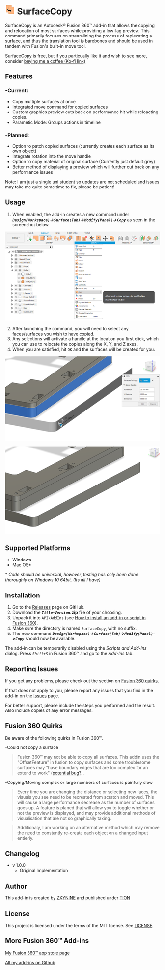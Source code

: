 # ![](resources/CopySurface/32x32.png) SurfaceCopy 

SurfaceCopy is an Autodesk® Fusion 360™ add-in that allows the copying and relocation of most surfaces while providing a low-lag preview. This command primarily focuses on streamlining the process of replecating a surface, and thus the translation tool is barebones and should be used in tandem with Fusion's built-in move tool.

SurfaceCopy is free, but if you particually like it and wish to see more, consider [buying me a coffee (Ko-fi link)](ko-fi.com/zxynine)

## Features
### -Current:
* Copy multiple surfaces at once
* Integrated move command for copied surfaces
* Custom graphics preview cuts back on performance hit while reloacting copies.
* Parametic Mode: Groups actions in timeline

### -Planned:
* Option to patch copied surfaces (currently creates each surface as its own object)
* Integrate rotation into the move handle
* Option to copy material of original surface (Currently just default grey)
* Better method of displaying a preview which will further cut back on any performance issues

Note: I am just a single uni student so updates are not scheduled and issues may take me quite some time to fix, please be patient!

## Usage
1. When enabled, the add-in creates a new command under ***`Design(Workspace)`->`Surface(Tab)`->`Modify(Panel)`->`Copy`*** as seen in the screenshot below.

![](resources/ScreenShots/Location.png) 

2. After launching the command, you will need to select any faces/surfaces you wish to have copied.
3. Any selections will activate a handle at the location you first click, which you can use to relocate the copies along the X, Y, and Z axes.
4. When you are satisfied, hit `OK` and the surfaces will be created for you.

![](resources/ScreenShots/Demonstration.png) 





![](resources/ScreenShots/Created.png) 




## Supported Platforms
  * Windows
  * Mac OS*

\* *Code should be universial, however, testing has only been done thoroughly on Windows 10 64bit. (Its all I have)*


## Installation
1. Go to the [Releases](https://github.com/zxynine/SurfaceCopy/releases) page on GitHub. 
2. Download the ***`Title`-`Version`*.zip** file of your choosing.
3. Unpack it into `API\AddIns` (see [How to install an add-in or script in Fusion 360](https://knowledge.autodesk.com/support/fusion-360/troubleshooting/caas/sfdcarticles/sfdcarticles/How-to-install-an-ADD-IN-and-Script-in-Fusion-360.html)).
4. Make sure the directory is named `SurfaceCopy`, with no suffix.
5. The new command ***`Design(Workspace)`->`Surface(Tab)`->`Modify(Panel)`->`Copy`*** should now be available.

The add-in can be temporarily disabled using the *Scripts and Add-ins* dialog. Press *`Shift+S`* in Fusion 360™ and go to the *Add-Ins* tab.

## Reporting Issues
If you get any problems, please check out the section on [Fusion 360 quirks](##fusion-360-quirks).

If that does not apply to you, please report any issues that you find in the add-in on the [Issues](https://github.com/zxynine/SurfaceCopy/issues) page.

For better support, please include the steps you performed and the result. Also include copies of any error messages.

## Fusion 360 Quirks
Be aware of the following quirks in Fusion 360™.

-Could not copy a surface
>Fusion 360™ may not be able to copy all surfaces. This addin uses the "OffsetFeature" in fusion to copy surfaces and some troublesome surfaces may "have boundary edges that are too complex for an extend to work" ([potential bug?](https://forums.autodesk.com/t5/fusion-360-design-validate/copy-a-face/m-p/5419629/highlight/true#M14011)).

-Copying/Moving complex or large numbers of surfaces is painfully slow
>Every time you are changing the distance or selecting new faces, the visuals you see need to be recreated from scratch and moved. This will cause a large performance decrease as the number of surfaces goes up. A feature is planed that will allow you to toggle whether or not the preview is displayed, and may provide additional methods of visualisation that are not so graphically taxing.

>Additionaly, I am working on an alternative method which may remove the need to constantly re-create each object on a changed input entierly.

## Changelog
* v 1.0.0
  * Original Implementation 

## Author
This add-in is created by [ZXYNINE](https://github.com/Zxynine) and published under [TION](https://apps.autodesk.com/en/Publisher/PublisherHomepage?ID=EFHWLR46R29G)

## License
This project is licensed under the terms of the MIT license. See [LICENSE](LICENSE).

## More Fusion 360™ Add-ins
[My Fusion 360™ app store page](https://apps.autodesk.com/en/Publisher/PublisherHomepage?ID=EFHWLR46R29G)

[All my add-ins on Github](https://github.com/Zxynine?tab=repositories)
